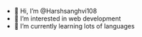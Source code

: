 - 👋 Hi, I’m @Harshsanghvi108
- 👀 I’m interested in web development
- 🌱 I’m currently learning lots of languages

<!---
Harshsanghvi108/Harshsanghvi108 is a ✨ special ✨ repository because its `README.md` (this file) appears on your GitHub profile.
You can click the Preview link to take a look at your changes.
--->


